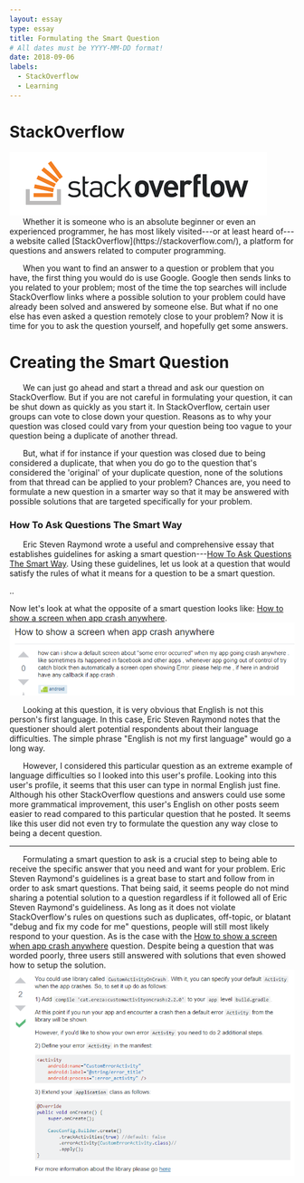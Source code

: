 ```yaml
---
layout: essay
type: essay
title: Formulating the Smart Question
# All dates must be YYYY-MM-DD format!
date: 2018-09-06
labels:
  - StackOverflow
  - Learning
---
```


# StackOverflow
<img class="ui medium right circular floated image" src="../images/stackoverflowlogo.png">
&nbsp;&nbsp;&nbsp;&nbsp;&nbsp;&nbsp;Whether it is someone who is an absolute beginner or even an experienced programmer, he has most likely visited---or at least heard of---a  website called [StackOverflow](https://stackoverflow.com/), a platform for questions and answers related to computer programming. 

&nbsp;&nbsp;&nbsp;&nbsp;&nbsp;&nbsp;When you want to find an answer to a question or problem that you have, the first thing you would do is use Google. Google then sends links to you related to your problem; most of the time the top searches will include StackOverflow links where a possible solution to your problem could have already been solved and answered by someone else. But what if no one else has even asked a question remotely close to your problem? Now it is time for you to ask the question yourself, and hopefully get some answers.

# Creating the Smart Question
&nbsp;&nbsp;&nbsp;&nbsp;&nbsp;&nbsp;We can just go ahead and start a thread and ask our question on StackOverflow. But if you are not careful in formulating your question, it can be shut down as quickly as you start it. In StackOverflow, certain user groups can vote to close down your question. Reasons as to why your question was closed could vary from your question being too vague to your question being a duplicate of another thread. 

&nbsp;&nbsp;&nbsp;&nbsp;&nbsp;&nbsp;But, what if for instance if your question was closed due to being considered a duplicate, that when you do go to the question that's considered the 'original' of your duplicate question, none of the solutions from that thread can be applied to your problem? Chances are, you need to formulate a new question in a smarter way so that it may be answered with possible solutions that are targeted specifically for your problem. 

### How To Ask Questions The Smart Way
&nbsp;&nbsp;&nbsp;&nbsp;&nbsp;&nbsp;Eric Steven Raymond wrote a useful and comprehensive essay that establishes guidelines for asking a smart question---[How To Ask Questions The Smart Way](http://www.catb.org/esr/faqs/smart-questions.html). Using these guidelines, let us look at a question that would satisfy the rules of what it means for a question to be a smart question. 

..

Now let's look at what the opposite of a smart question looks like: [How to show a screen when app crash anywhere](https://stackoverflow.com/questions/52232981/how-to-show-a-screen-when-app-crash-anywhere).
<img class="ui big rounded image" src="../images/essay2pic1.png">

&nbsp;&nbsp;&nbsp;&nbsp;&nbsp;&nbsp;Looking at this question, it is very obvious that English is not this person's first language. In this case, Eric Steven Raymond notes that the questioner should alert potential respondents about their language difficulties. The simple phrase "English is not my first language" would go a long way. 

&nbsp;&nbsp;&nbsp;&nbsp;&nbsp;&nbsp;However, I considered this particular question as an extreme example of language difficulties so I looked into this user's profile. Looking into this user's profile, it seems that this user can type in normal English just fine. Although his other StackOverflow questions and answers could use some more grammatical improvement, this user's English on other posts seem easier to read compared to this particular question that he posted. It seems like this user did not even try to formulate the question any way close to being a decent question. 

***
 &nbsp;&nbsp;&nbsp;&nbsp;&nbsp;&nbsp;Formulating a smart question to ask is a crucial step to being able to receive the specific answer that you need and want for your problem. Eric Steven Raymond's guidelines is a great base to start and follow from in order to ask smart questions. That being said, it seems people do not mind sharing a potential solution to a question regardless if it followed all of Eric Steven Raymond's guideliness. As long as it does not violate StackOverflow's rules on questions such as duplicates, off-topic, or blatant "debug and fix my code for me" questions, people will still most likely respond to your question. As is the case with the [How to show a screen when app crash anywhere](https://stackoverflow.com/questions/52232981/how-to-show-a-screen-when-app-crash-anywhere) question. Despite being a question that was worded poorly, three users still answered with solutions that even showed how to setup the solution.
<img class="ui large rounded image" src="../images/essay2pic2.png">
  
